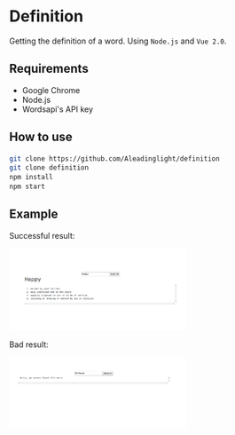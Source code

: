 # Definition

Getting the definition of a word. Using `Node.js` and `Vue 2.0`. 

## Requirements

- Google Chrome
- Node.js
- Wordsapi's API key

## How to use

```bash
git clone https://github.com/Aleadinglight/definition
git clone definition
npm install
npm start
```

## Example

Successful result:

<img src="https://github.com/Aleadinglight/definition/blob/master/pics/good.png" width="320">

Bad result:

<img src="https://github.com/Aleadinglight/definition/blob/master/pics/bad.png" width="320">
